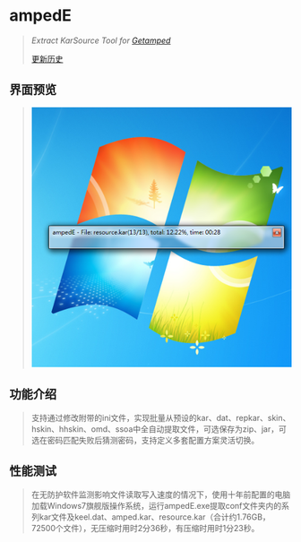 # ampedE
>*Extract KarSource Tool for [Getamped](http://bfo.sdo.com/)*
>
>[更新历史](WHATSNEW.md)
## 界面预览
> 
> ![预览](ampedE_preview.png "ampedE界面")
> 
## 功能介绍
>支持通过修改附带的ini文件，实现批量从预设的kar、dat、repkar、skin、hskin、hhskin、omd、ssoa中全自动提取文件，可选保存为zip、jar，可选在密码匹配失败后猜测密码，支持定义多套配置方案灵活切换。
> 
## 性能测试
>在无防护软件监测影响文件读取写入速度的情况下，使用十年前配置的电脑加载Windows7旗舰版操作系统，运行ampedE.exe提取conf文件夹内的系列kar文件及keel.dat、amped.kar、resource.kar（合计约1.76GB，72500个文件），无压缩时用时2分36秒，有压缩时用时1分23秒。
>
